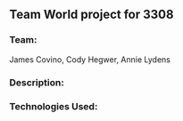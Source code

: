 ## Team World project for 3308

### Team:
James Covino, Cody Hegwer, Annie Lydens

### Description:


### Technologies Used:
